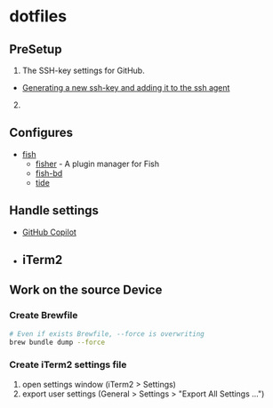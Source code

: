 # dotfiles

## PreSetup

1. The SSH-key settings for GitHub.

- [Generating a new ssh-key and adding it to the ssh agent](https://docs.github.com/ja/enterprise-server@3.14/authentication/connecting-to-github-with-ssh/testing-your-ssh-connection)

2.

## Configures

- [fish](https://fishshell.com/)
  - [fisher](https://github.com/jorgebucaran/fisher) - A plugin manager for Fish
  - [fish-bd](https://github.com/0rax/fish-bd)
  - [tide](https://github.com/IlanCosman/tide)

## Handle settings

- [GitHub Copilot](https://docs.github.com/ja/copilot/using-github-copilot/getting-code-suggestions-in-your-ide-with-github-copilot?tool=vscode)

- ## iTerm2

## Work on the source Device

### Create Brewfile

```sh
# Even if exists Brewfile, --force is overwriting
brew bundle dump --force
```

### Create iTerm2 settings file

1. open settings window (iTerm2 > Settings)
2. export user settings (General > Settings > "Export All Settings ...")
